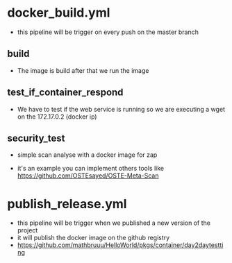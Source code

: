 # docker_build.yml
- this pipeline will be trigger on every push on the master branch

## build
- The image is build after that we run the image

## test_if_container_respond
- We have to test if the web service is running so we are executing a wget on the 172.17.0.2 (docker ip)

## security_test
- simple scan analyse with a docker image for zap 

- it's an example you can implement others tools like https://github.com/OSTEsayed/OSTE-Meta-Scan

# publish_release.yml
- this pipeline will be trigger when we published a new version of the project
- it will publish the docker image on the github registry
- https://github.com/mathbruuu/HelloWorld/pkgs/container/day2daytestting



